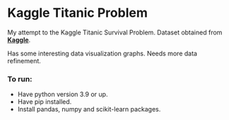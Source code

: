 # Kaggle Titanic Problem

My attempt to the Kaggle Titanic Survival Problem.
Dataset obtained from [**Kaggle**](kaggle.com).

Has some interesting data visualization graphs.
Needs more data refinement.

### To run:
- Have python version 3.9 or up.
- Have pip installed.
- Install pandas, numpy and scikit-learn packages.

